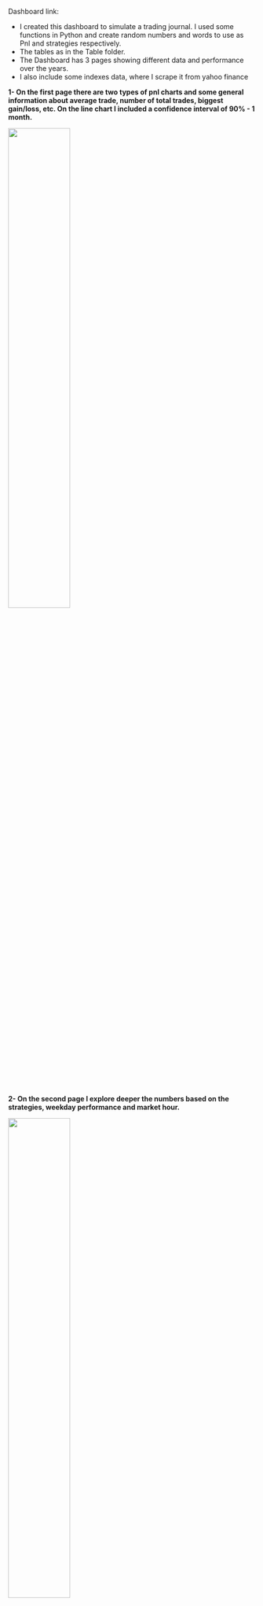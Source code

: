 
Dashboard link: 

- I created this dashboard to simulate a trading journal. I used some functions in Python and create random numbers and words to use as Pnl and strategies respectively.
- The tables as in the Table folder.
- The Dashboard has 3 pages showing different data and performance over the years.
- I also include some indexes data, where I scrape it from yahoo finance   

**1- On the first page there are two types of pnl charts and some general information about average trade, number of total trades, biggest gain/loss, etc. On the line chart I included a confidence interval of 90% - 1 month.**

<img src="https://user-images.githubusercontent.com/86684420/135499692-ae65ad37-8ed0-4118-8a9d-0ce246375206.png" width="50%"></img>

**2- On the second page I explore deeper the numbers based on the strategies, weekday performance and market hour.**

<img src="https://user-images.githubusercontent.com/86684420/135499831-d304e211-81fa-4aaf-9a5f-2dfe78220128.png" width="50%"></img> 

**3- On the third page I included a monthly calendar where the trader can see the picture of how was he/she performance. I added on the left side the Fomo (Fear of missing out) sentiment - a commom metric among traders, as well as the execution reason by  week. The day by day performance and weekly sentiment helps the trader to understand and control yours feelings and adjust it accordingly.**

<img src="https://user-images.githubusercontent.com/86684420/135500015-96c6e06b-2503-4f99-b424-902fe9a60125.png" width="50%"></img>

**4- The last page is where I got the indexes data from yahoo finance. An idea here is to understand your performace based on the index day**

<img src="https://user-images.githubusercontent.com/86684420/135499895-141d1de5-81c3-4ba7-bc78-19100529ba25.png" width="50%"></img> 
